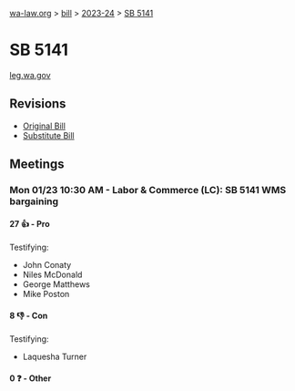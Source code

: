 [wa-law.org](/) > [bill](/bill/) > [2023-24](/bill/2023-24/) > [SB 5141](/bill/2023-24/sb/5141/)

# SB 5141
[leg.wa.gov](https://app.leg.wa.gov/billsummary?BillNumber=5141&Year=2023&Initiative=false)

## Revisions
* [Original Bill](1/)
* [Substitute Bill](S/)

## Meetings
### Mon 01/23 10:30 AM - Labor & Commerce (LC): SB 5141 WMS bargaining
#### 27 👍 - Pro
Testifying:
* John Conaty
* Niles McDonald
* George Matthews
* Mike Poston

#### 8 👎 - Con
Testifying:
* Laquesha Turner

#### 0 ❓ - Other
